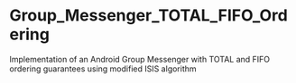 # Group_Messenger_TOTAL_FIFO_Ordering
Implementation of an Android Group Messenger with TOTAL and FIFO ordering guarantees using modified ISIS algorithm
